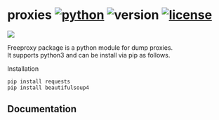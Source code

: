 # proxies [![python](https://img.shields.io/badge/Python-universal-white.svg?style=style=flat-square)](https://www.python.org/downloads/) ![version](https://img.shields.io/badge/Version-v1_(stable)-blue.svg?style=style=flat-square) [![license](https://img.shields.io/badge/License-GPL_3-orange.svg?style=style=flat-square)](https://github.com/UltimateHacke/XSStrike/blob/master/license.txt)

<img src='https://scontent.fpnq4-1.fna.fbcdn.net/v/t31.0-8/21686842_163544130892094_2353400058258299680_o.png?_nc_cat=109&_nc_ht=scontent.fpnq4-1.fna&oh=bff5c0609cc733e085c92f7d171101cc&oe=5D6D371D' />

Freeproxy package is a python module for dump proxies.</br>
It supports python3 and can be install via pip as follows.</br>

Installation
```
pip install requests 
pip install beautifulsoup4
```
## Documentation

